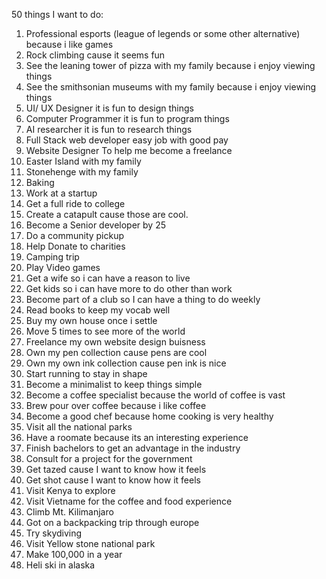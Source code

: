 50 things I want to do:

1. Professional esports (league of legends or some other alternative) because i like games
2. Rock climbing cause it seems fun
3. See the leaning tower of pizza with my family because i enjoy viewing things
4. See the smithsonian museums with my family because i enjoy viewing things
5. UI/ UX Designer it is fun to design things
6. Computer Programmer it is fun to program things
7. AI researcher it is fun to research things
8. Full Stack web developer easy job with good pay
9. Website Designer To help me become a freelance
10. Easter Island with my family
11. Stonehenge with my family
12. Baking
13. Work at a startup
14. Get a full ride to college
15. Create a catapult cause those are cool.
16. Become a Senior developer by 25
17. Do a community pickup
18. Help Donate to charities
19. Camping trip 
20. Play Video games
21. Get a wife so i can have a reason to live
22. Get kids so i can have more to do other than work
23. Become part of a club so I can have a thing to do weekly
24. Read books to keep my vocab well
25. Buy my own house once i settle
26. Move 5 times to see more of the world
27. Freelance my own website design buisness
28. Own my pen collection cause pens are cool
30. Own my own ink collection cause pen ink is nice
31. Start running to stay in shape
33. Become a minimalist to keep things simple
34. Become a coffee specialist because the world of coffee is vast
35. Brew pour over coffee because i like coffee
36. Become a good chef because home cooking is very healthy
37. Visit all the national parks
38. Have a roomate because its an interesting experience
39. Finish bachelors to get an advantage in the industry
40. Consult for a project for the government
41. Get tazed cause I want to know how it feels
42. Get shot  cause I want to know how it feels
43. Visit Kenya to explore
44. Visit Vietname for the coffee and food experience
45. Climb Mt. Kilimanjaro
46. Got on a backpacking trip through europe
47. Try skydiving 
48. Visit Yellow stone national park
49. Make 100,000 in a year
50. Heli ski in alaska


